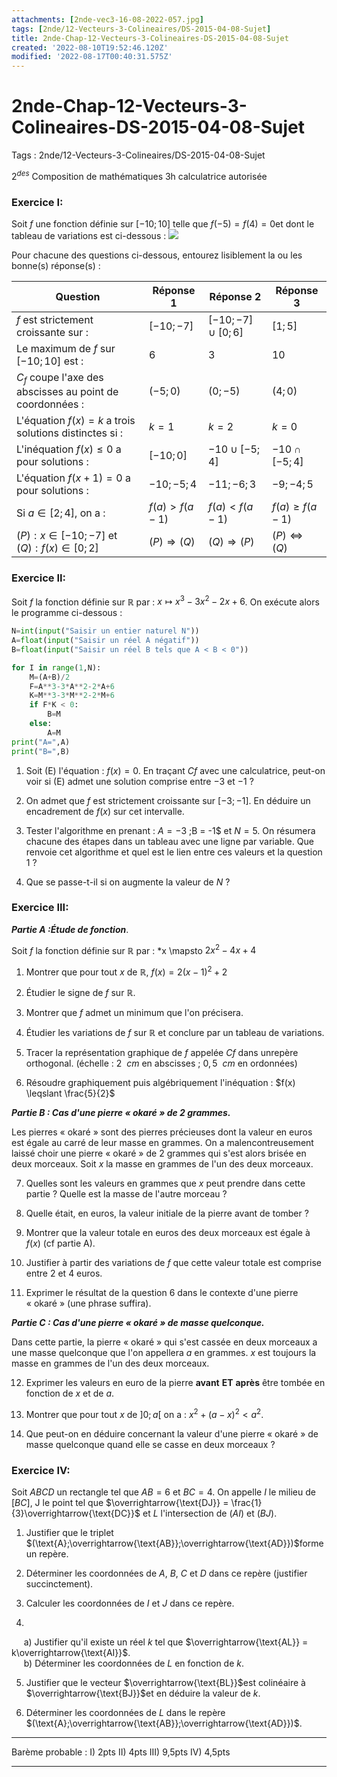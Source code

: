 ```yaml
---
attachments: [2nde-vec3-16-08-2022-057.jpg]
tags: [2nde/12-Vecteurs-3-Colineaires/DS-2015-04-08-Sujet]
title: 2nde-Chap-12-Vecteurs-3-Colineaires-DS-2015-04-08-Sujet
created: '2022-08-10T19:52:46.120Z'
modified: '2022-08-17T00:40:31.575Z'
---
```


# 2nde-Chap-12-Vecteurs-3-Colineaires-DS-2015-04-08-Sujet

Tags : 2nde/12-Vecteurs-3-Colineaires/DS-2015-04-08-Sujet




$2^{des}$ 
Composition de mathématiques 
3h 
calculatrice autorisée 

### Exercice I:

 Soit $f$ une fonction définie sur $[-10 ; 10]$ telle que $f( - 5) = f(4) = 0$et dont le tableau de variations est ci-dessous :
![](@attachment/2nde-vec3-16-08-2022-057.jpg)




Pour chacune des questions ci-dessous, entourez lisiblement la ou les bonne(s) réponse(s) :


| Question        |   Réponse 1      | Réponse 2     |       Réponse 3|
|-----------------|------------------|---------------|-----------------|
|  $f$ est strictement croissante sur :  |  $[-10 ; -7]$   |  $[-10 ; -7] ∪ [0 ; 6]$  | $[1 ; 5]$ |
|Le maximum de $f$ sur $[-10 ; 10]$ est :  |   $6$   |    $3$        |     $10$ |
|$C_f$ coupe l'axe des abscisses au point de coordonnées :  |  $(-5 ; 0)$  |  $(0 ; -5)$    |  $(4 ; 0)$ |
|L'équation $f (x) = k$ a trois solutions distinctes si :  | $k = 1$   |  $k = 2$   |  $k = 0$ |
|L'inéquation $f (x) \le 0$ a pour solutions :  | $[-10 ; 0]$   | ${-10} ∪ [-5 ; 4]$  |   ${-10} ∩ [-5 ; 4]$ |
| L'équation $f (x + 1) = 0$ a pour solutions : | ${-10 ; -5 ; 4}$ | ${-11 ; -6 ; 3}$ | ${-9 ; -4 ; 5}$ |
|Si $a ∈ [2 ; 4]$, on a :  |  $f (a) > f (a - 1)$ |  $f (a) < f (a - 1)$ | $f (a) \ge f (a - 1)$ |
|$(P) : x ∈ [-10 ; -7]$ et $(Q) : f (x) ∈ [0 ; 2]$  | $(P) ⇒ (Q)$    |$(Q) ⇒ (P)$   |       $(P) ⇔ (Q)$|



### Exercice II:

 Soit $f$ la fonction définie sur $ℝ$ par : $x \mapsto x^{3} - 3x^{2} - 2x + 6$. On exécute alors le programme ci-dessous :


```Python
N=int(input("Saisir un entier naturel N"))
A=float(input("Saisir un réel A négatif"))
B=float(input("Saisir un réel B tels que A < B < 0"))

for I in range(1,N):
    M=(A+B)/2
    F=A**3-3*A**2-2*A+6
    K=M**3-3*M**2-2*M+6
    if F*K < 0:
        B=M
    else:
        A=M
print("A=",A)
print("B=",B)
```


 1) Soit (E) l'équation : $f (x) = 0$.
 En traçant $Cf$ avec une calculatrice, peut-on voir si (E) admet une  solution comprise entre $-3$ et $-1$ ?

 2) On admet que $f$ est strictement croissante  sur $[-3 ; -1]$. En déduire un encadrement de $f (x)$ sur cet  intervalle.

 3) Tester l'algorithme en prenant :  $A = -3$ ;B = -1$ et $N = 5$.
 On résumera chacune des étapes dans un tableau avec une ligne par  variable.
 Que renvoie cet algorithme et quel est le lien entre ces valeurs et la  question 1 ?

 4) Que se passe-t-il si on augmente la valeur de $N$ ?



### Exercice III:

***Partie A :Étude de fonction***.

Soit *f* la fonction définie sur ℝ par : *x \mapsto $2x^{2} - 4x + 4$

1) Montrer que pour tout $x$ de $ℝ$, $f(x) = 2{(x - 1)}^{2} + 2$

2) Étudier le signe de $f$ sur $ℝ$.

3) Montrer que $f$ admet un minimum que l'on précisera.

4) Étudier les variations de $f$ sur $ℝ$ et conclure par un tableau de variations.

5) Tracer la représentation graphique de $f$ appelée $Cf$ dans unrepère orthogonal. (échelle : $2~~ cm$ en abscisses ; $0,5~~ cm$ en ordonnées)

6) Résoudre graphiquement puis algébriquement l'inéquation : $f(x) \leqslant \frac{5}{2}$

***Partie B : Cas d'une pierre « okaré » de 2 grammes.***

Les pierres « okaré » sont des pierres précieuses dont la valeur en euros est égale au carré de leur masse en grammes. On a
 malencontreusement laissé choir une pierre « okaré » de $2$ grammes qui s'est alors brisée en deux morceaux. Soit $x$ la masse en grammes de l'un des deux morceaux.

7) Quelles sont les valeurs en grammes que *x* peut prendre dans cette partie ?
Quelle est la masse de l'autre morceau ?

8) Quelle était, en euros, la valeur initiale de la pierre avant de tomber ?

9) Montrer que la valeur totale en euros des deux morceaux est égale à $f (x)$ (cf partie A).

10) Justifier à partir des variations de $f$ que cette valeur totale est comprise entre $2$ et $4$ euros.

11) Exprimer le résultat de la question $6$ dans le contexte d'une pierre « okaré » (une phrase suffira).

***Partie C : Cas d'une pierre « okaré » de masse quelconque.***

Dans cette partie, la pierre « okaré » qui s'est cassée en deux  morceaux a une masse quelconque que l'on appellera $a$ en grammes. $x$  est toujours la masse en grammes de l'un des deux morceaux.

12) Exprimer les valeurs en euro de la pierre **avant** **ET** **après** être tombée en fonction de $x$ et de $a$.

13) Montrer que pour tout $x$ de $]0 ; a[$ on a : $x^{2} + {(a - x)}^{2} < a^{2}$.

14) Que peut-on en déduire concernant la valeur d'une pierre « okaré » de masse quelconque quand elle se casse en deux morceaux ?

### Exercice IV:

Soit $ABCD$ un rectangle tel que $AB = 6$ et $BC = 4$.
On appelle $I$ le milieu de $[BC]$, J le point tel que $\overrightarrow{\text{DJ}} = \frac{1}{3}\overrightarrow{\text{DC}}$ et $L$  l'intersection de $(AI)$ et $(BJ)$.

1) Justifier que le triplet $(\text{A};\overrightarrow{\text{AB}};\overrightarrow{\text{AD}})$forme un repère.

2) Déterminer les coordonnées de $A$, $B$, $C$ et $D$ dans ce repère (justifier succinctement).

3) Calculer les coordonnées de $I$ et $J$ dans ce repère.

4) 
 $~~~~$ a) Justifier qu'il existe un réel $k$ tel que $\overrightarrow{\text{AL}} = k\overrightarrow{\text{AI}}$.\
 $~~~~$ b) Déterminer les coordonnées de $L$ en fonction de $k$.

5) Justifier que le vecteur $\overrightarrow{\text{BL}}$est colinéaire à $\overrightarrow{\text{BJ}}$et en déduire la valeur de $k$.

6) Déterminer les coordonnées de $L$ dans le repère $(\text{A};\overrightarrow{\text{AB}};\overrightarrow{\text{AD}})$.


---

Barème probable : I) 2pts II) 4pts III) 9,5pts IV) 4,5pts

---



